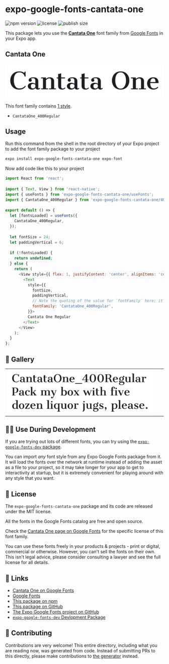 # expo-google-fonts-cantata-one

![npm version](https://flat.badgen.net/npm/v/expo-google-fonts-cantata-one)
![license](https://flat.badgen.net/github/license/expo/google-fonts)
![publish size](https://flat.badgen.net/packagephobia/install/expo-google-fonts-cantata-one)

This package lets you use the [**Cantata One**](https://fonts.google.com/specimen/Cantata+One) font family from [Google Fonts](https://fonts.google.com/) in your Expo app.

## Cantata One

![Cantata One](./font-family.png)

This font family contains [1 style](#-gallery).

- `CantataOne_400Regular`

## Usage

Run this command from the shell in the root directory of your Expo project to add the font family package to your project
```sh
expo install expo-google-fonts-cantata-one expo-font
```

Now add code like this to your project
```js
import React from 'react';

import { Text, View } from 'react-native';
import { useFonts } from 'expo-google-fonts-cantata-one/useFonts';
import { CantataOne_400Regular } from 'expo-google-fonts-cantata-one/400Regular';

export default () => {
  let [fontsLoaded] = useFonts({
    CantataOne_400Regular,
  });

  let fontSize = 24;
  let paddingVertical = 6;

  if (!fontsLoaded) {
    return undefined;
  } else {
    return (
      <View style={{ flex: 1, justifyContent: 'center', alignItems: 'center' }}>
        <Text
          style={{
            fontSize,
            paddingVertical,
            // Note the quoting of the value for `fontFamily` here; it expects a string!
            fontFamily: 'CantataOne_400Regular',
          }}>
          Cantata One Regular
        </Text>
      </View>
    );
  }
};

```

## 🔡 Gallery


||||
|-|-|-|
|![CantataOne_400Regular](.//400Regular/CantataOne_400Regular.ttf.png)||||


## 👩‍💻 Use During Development

If you are trying out lots of different fonts, you can try using the [`expo-google-fonts-dev` package](https://github.com/freeboub/google-fonts/tree/master/font-packages/dev#readme).

You can import *any* font style from any Expo Google Fonts package from it. It will load the fonts
over the network at runtime instead of adding the asset as a file to your project, so it may take longer
for your app to get to interactivity at startup, but it is extremely convenient
for playing around with any style that you want.

## 📖 License

The `expo-google-fonts-cantata-one` package and its code are released under the MIT license.

All the fonts in the Google Fonts catalog are free and open source.

Check the [Cantata One page on Google Fonts](https://fonts.google.com/specimen/Cantata+One) for the specific license of this font family.

You can use these fonts freely in your products & projects - print or digital, commercial or otherwise. However, you can't sell the fonts on their own. This isn't legal advice, please consider consulting a lawyer and see the full license for all details.

## 🔗 Links

- [Cantata One on Google Fonts](https://fonts.google.com/specimen/Cantata+One)
- [Google Fonts](https://fonts.google.com/)
- [This package on npm](https://www.npmjs.com/package/expo-google-fonts-cantata-one)
- [This package on GitHub](https://github.com/freeboub/google-fonts/tree/master/font-packages/cantata-one)
- [The Expo Google Fonts project on GitHub](https://github.com/freeboub/google-fonts)
- [`expo-google-fonts-dev` Devlopment Package](https://github.com/freeboub/google-fonts/tree/master/font-packages/dev)

## 🤝 Contributing

Contributions are very welcome! This entire directory, including what you are reading now, was generated from code. Instead of submitting PRs to this directly, please make contributions to [the generator](https://github.com/freeboub/google-fonts/tree/master/packages/generator) instead.
